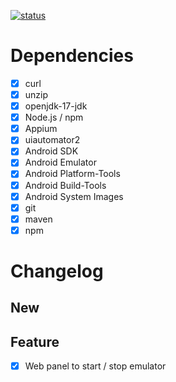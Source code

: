 [![status](https://img.shields.io/badge/status-develop-blue?style=for-the-badge)](https://hub.docker.com/layers/fahleiro/docker-android/1.1.0/images/sha256-087590e5bef6be561dfb618f6a838d09e0d536c1908150b588f4b004b0f4c793?context=repo)

# Dependencies
- [X] curl
- [X] unzip
- [X] openjdk-17-jdk
- [X] Node.js /  npm
- [X] Appium
- [X] uiautomator2
- [X] Android SDK
- [X] Android Emulator
- [X] Android Platform-Tools
- [X] Android Build-Tools
- [X] Android System Images
- [X] git
- [X] maven
- [X] npm

# Changelog

## New 


## Feature 
- [X] Web panel to start / stop emulator
